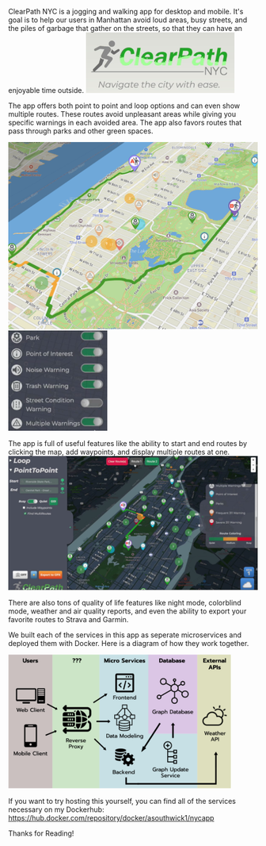 ClearPath NYC is a jogging and walking app for desktop and mobile. It's goal is to help our users in Manhattan avoid loud areas, busy streets, and the piles of garbage that gather on the streets, so that they can have an enjoyable time outside.
<img src="https://github.com/Southwick-Adam/ClearPathNYC/blob/main/images/logo.png" width="300">

The app offers both point to point and loop options and can even show multiple routes. These routes avoid unpleasant areas while giving you specific warnings in each avoided area. The app also favors routes that pass through parks and other green spaces.

<img src="https://github.com/Southwick-Adam/ClearPathNYC/blob/main/images/park_path.png" width="600"> <img src="https://github.com/Southwick-Adam/ClearPathNYC/blob/main/images/warnings.png" width="200">

The app is full of useful features like the ability to start and end routes by clicking the map, add waypoints, and display multiple routes at one.
<img src="https://github.com/Southwick-Adam/ClearPathNYC/blob/main/images/path.png" width="800">

There are also tons of quality of life features like night mode, colorblind mode, weather and air quality reports, and even the ability to export your favorite routes to Strava and Garmin.

We built each of the services in this app as seperate microservices and deployed them with Docker. Here is a diagram of how they work together.

<img src="https://github.com/Southwick-Adam/ClearPathNYC/blob/main/images/diagram.jpeg" width="450">

If you want to try hosting this yourself, you can find all of the services necessary on my Dockerhub: https://hub.docker.com/repository/docker/asouthwick1/nycapp

Thanks for Reading!

